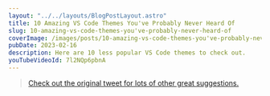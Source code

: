 ```yaml
---
layout: "../../layouts/BlogPostLayout.astro"
title: 10 Amazing VS Code Themes You've Probably Never Heard Of
slug: 10-amazing-vs-code-themes-you've-probably-never-heard-of
coverImage: /images/posts/10-amazing-vs-code-themes-you've-probably-never-heard-of/cover.jpg
pubDate: 2023-02-16
description: Here are 10 less popular VS Code themes to check out.
youTubeVideoId: 7l2NQp6pbnA
---
```


> [Check out the original tweet for lots of other great suggestions.](https://twitter.com/jamesqquick/status/1625144439835426816?s=20)
